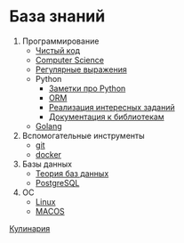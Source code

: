 База знаний
===========
1. Программирование
    - [Чистый код](clean-code/clean-code-index.md)
    - [Computer Science](computer-science/computer-science-index.md)
    - [Регулярные выражения](regexp/regexp-index.md)
    - Python
        - [Заметки про Python](python/python-notes-index.md)
        - [ORM](python/orm-index.md)
        - [Реализация интересных заданий](python/code-examples-index.md)
        - [Документация к библиотекам](python/libs-docs-index.md)
    - [Golang](golang/golang-notes-index.md)
2. Вспомогательные инструменты
    - [git](git/git-notes-index.md)
    - [docker](docker/docker-notes-index.md)
3. Базы данных
    - [Теория баз данных](db/database-theory-index.md)
    - [PostgreSQL](db/postgresql.md)
4. ОС
    - [Linux](linux/linux-notes-index.md) 
    - [MACOS](macos/macos-notes-index.md)

[Кулинария](gastronomy/gastronomy-index.md)